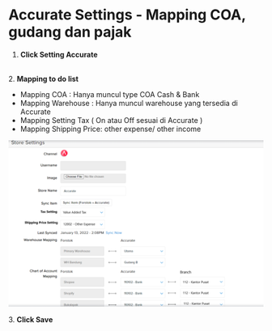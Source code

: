 # Accurate Settings - Mapping COA, gudang dan pajak

1. **Click Setting Accurate**

\
2\. **Mapping to do list**

* Mapping COA : Hanya muncul type COA Cash & Bank
* Mapping Warehouse : Hanya muncul warehouse yang tersedia di Accurate
* Mapping Setting Tax ( On atau Off sesuai di Accurate )
* Mapping Shipping Price: other expense/ other income&#x20;

![](<../../../.gitbook/assets/image (446).png>)

3\. **Click Save**

